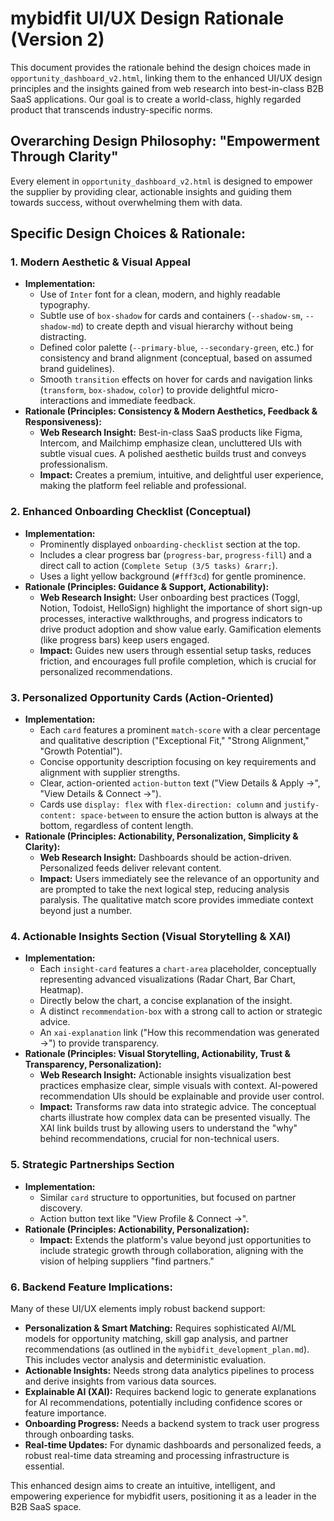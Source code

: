 # mybidfit UI/UX Design Rationale (Version 2)

This document provides the rationale behind the design choices made in `opportunity_dashboard_v2.html`, linking them to the enhanced UI/UX design principles and the insights gained from web research into best-in-class B2B SaaS applications. Our goal is to create a world-class, highly regarded product that transcends industry-specific norms.

## Overarching Design Philosophy: "Empowerment Through Clarity"

Every element in `opportunity_dashboard_v2.html` is designed to empower the supplier by providing clear, actionable insights and guiding them towards success, without overwhelming them with data.

## Specific Design Choices & Rationale:

### 1. Modern Aesthetic & Visual Appeal

*   **Implementation:**
    *   Use of `Inter` font for a clean, modern, and highly readable typography.
    *   Subtle use of `box-shadow` for cards and containers (`--shadow-sm`, `--shadow-md`) to create depth and visual hierarchy without being distracting.
    *   Defined color palette (`--primary-blue`, `--secondary-green`, etc.) for consistency and brand alignment (conceptual, based on assumed brand guidelines).
    *   Smooth `transition` effects on hover for cards and navigation links (`transform`, `box-shadow`, `color`) to provide delightful micro-interactions and immediate feedback.
*   **Rationale (Principles: Consistency & Modern Aesthetics, Feedback & Responsiveness):**
    *   **Web Research Insight:** Best-in-class SaaS products like Figma, Intercom, and Mailchimp emphasize clean, uncluttered UIs with subtle visual cues. A polished aesthetic builds trust and conveys professionalism.
    *   **Impact:** Creates a premium, intuitive, and delightful user experience, making the platform feel reliable and professional.

### 2. Enhanced Onboarding Checklist (Conceptual)

*   **Implementation:**
    *   Prominently displayed `onboarding-checklist` section at the top.
    *   Includes a clear progress bar (`progress-bar`, `progress-fill`) and a direct call to action (`Complete Setup (3/5 tasks) &rarr;`).
    *   Uses a light yellow background (`#fff3cd`) for gentle prominence.
*   **Rationale (Principles: Guidance & Support, Actionability):**
    *   **Web Research Insight:** User onboarding best practices (Toggl, Notion, Todoist, HelloSign) highlight the importance of short sign-up processes, interactive walkthroughs, and progress indicators to drive product adoption and show value early. Gamification elements (like progress bars) keep users engaged.
    *   **Impact:** Guides new users through essential setup tasks, reduces friction, and encourages full profile completion, which is crucial for personalized recommendations.

### 3. Personalized Opportunity Cards (Action-Oriented)

*   **Implementation:**
    *   Each `card` features a prominent `match-score` with a clear percentage and qualitative description ("Exceptional Fit," "Strong Alignment," "Growth Potential").
    *   Concise opportunity description focusing on key requirements and alignment with supplier strengths.
    *   Clear, action-oriented `action-button` text ("View Details & Apply &rarr;", "View Details & Connect &rarr;").
    *   Cards use `display: flex` with `flex-direction: column` and `justify-content: space-between` to ensure the action button is always at the bottom, regardless of content length.
*   **Rationale (Principles: Actionability, Personalization, Simplicity & Clarity):**
    *   **Web Research Insight:** Dashboards should be action-driven. Personalized feeds deliver relevant content.
    *   **Impact:** Users immediately see the relevance of an opportunity and are prompted to take the next logical step, reducing analysis paralysis. The qualitative match score provides immediate context beyond just a number.

### 4. Actionable Insights Section (Visual Storytelling & XAI)

*   **Implementation:**
    *   Each `insight-card` features a `chart-area` placeholder, conceptually representing advanced visualizations (Radar Chart, Bar Chart, Heatmap).
    *   Directly below the chart, a concise explanation of the insight.
    *   A distinct `recommendation-box` with a strong call to action or strategic advice.
    *   An `xai-explanation` link ("How this recommendation was generated &rarr;") to provide transparency.
*   **Rationale (Principles: Visual Storytelling, Actionability, Trust & Transparency, Personalization):**
    *   **Web Research Insight:** Actionable insights visualization best practices emphasize clear, simple visuals with context. AI-powered recommendation UIs should be explainable and provide user control.
    *   **Impact:** Transforms raw data into strategic advice. The conceptual charts illustrate how complex data can be presented visually. The XAI link builds trust by allowing users to understand the "why" behind recommendations, crucial for non-technical users.

### 5. Strategic Partnerships Section

*   **Implementation:**
    *   Similar `card` structure to opportunities, but focused on partner discovery.
    *   Action button text like "View Profile & Connect &rarr;".
*   **Rationale (Principles: Actionability, Personalization):**
    *   **Impact:** Extends the platform's value beyond just opportunities to include strategic growth through collaboration, aligning with the vision of helping suppliers "find partners."

### 6. Backend Feature Implications:

Many of these UI/UX elements imply robust backend support:

*   **Personalization & Smart Matching:** Requires sophisticated AI/ML models for opportunity matching, skill gap analysis, and partner recommendations (as outlined in the `mybidfit_development_plan.md`). This includes vector analysis and deterministic evaluation.
*   **Actionable Insights:** Needs strong data analytics pipelines to process and derive insights from various data sources.
*   **Explainable AI (XAI):** Requires backend logic to generate explanations for AI recommendations, potentially including confidence scores or feature importance.
*   **Onboarding Progress:** Needs a backend system to track user progress through onboarding tasks.
*   **Real-time Updates:** For dynamic dashboards and personalized feeds, a robust real-time data streaming and processing infrastructure is essential.

This enhanced design aims to create an intuitive, intelligent, and empowering experience for mybidfit users, positioning it as a leader in the B2B SaaS space.
